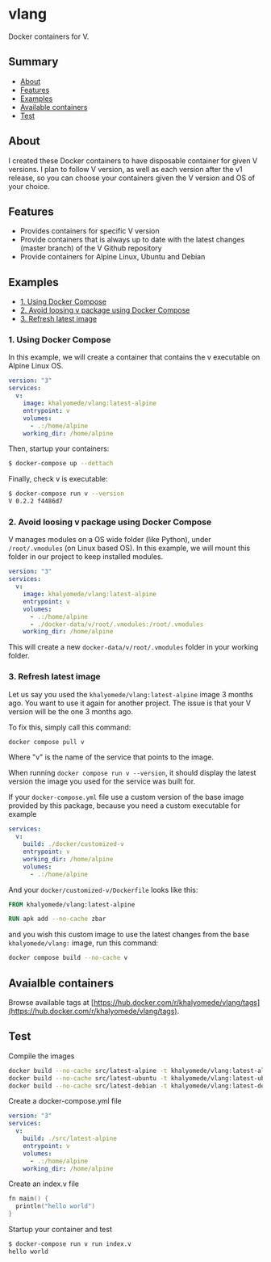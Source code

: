 # vlang

Docker containers for V.

## Summary

- [About](#about)
- [Features](#features)
- [Examples](#examples)
- [Available containers](#available-containers)
- [Test](#test)

## About

I created these Docker containers to have disposable container for given V versions. I plan to follow V version, as well as each version after the v1 release, so you can choose your containers given the V version and OS of your choice.

## Features

- Provides containers for specific V version
- Provide containers that is always up to date with the latest changes (master branch) of the V Github repository
- Provide containers for Alpine Linux, Ubuntu and Debian

## Examples

- [1. Using Docker Compose](#1-using-docker-compose)
- [2. Avoid loosing v package using Docker Compose](#2-avoid-loosing-v-package-using-docker-compose)
- [3. Refresh latest image](#3-refresh-latest-image)

### 1. Using Docker Compose

In this example, we will create a container that contains the v executable on Alpine Linux OS.

```yml
version: "3"
services:
  v:
    image: khalyomede/vlang:latest-alpine
    entrypoint: v
    volumes:
      - .:/home/alpine
    working_dir: /home/alpine
```

Then, startup your containers:

```bash
$ docker-compose up --dettach
```

Finally, check v is executable:

```bash
$ docker-compose run v --version
V 0.2.2 f4486d7
```

### 2. Avoid loosing v package using Docker Compose

V manages modules on a OS wide folder (like Python), under `/root/.vmodules` (on Linux based OS). In this example, we will mount this folder in our project to keep installed modules.

```yml
version: "3"
services:
  v:
    image: khalyomede/vlang:latest-alpine
    entrypoint: v
    volumes:
      - .:/home/alpine
      - ./docker-data/v/root/.vmodules:/root/.vmodules
    working_dir: /home/alpine
```

This will create a new `docker-data/v/root/.vmodules` folder in your working folder.

### 3. Refresh latest image

Let us say you used the `khalyomede/vlang:latest-alpine` image 3 months ago. You want to use it again for another project. The issue is that your V version will be the one 3 months ago.

To fix this, simply call this command:

```bash
docker compose pull v
```

Where "v" is the name of the service that points to the image.

When running `docker compose run v --version`, it should display the latest version the image you used for the service was built for.

If your `docker-compose.yml` file use a custom version of the base image provided by this package, because you need a custom executable for example

```yml
services:
  v:
    build: ./docker/customized-v
    entrypoint: v
    working_dir: /home/alpine
    volumes:
      - .:/home/alpine
```

And your `docker/customized-v/Dockerfile` looks like this:

```dockerfile
FROM khalyomede/vlang:latest-alpine

RUN apk add --no-cache zbar
```

and you wish this custom image to use the latest changes from the base `khalyomede/vlang:` image, run this command:

```bash
docker compose build --no-cache v
```

## Avaialble containers

Browse available tags at [https://hub.docker.com/r/khalyomede/vlang/tags](https://hub.docker.com/r/khalyomede/vlang/tags).

## Test

Compile the images

```bash
docker build --no-cache src/latest-alpine -t khalyomede/vlang:latest-alpine
docker build --no-cache src/latest-ubuntu -t khalyomede/vlang:latest-ubuntu
docker build --no-cache src/latest-debian -t khalyomede/vlang:latest-debian
```

Create a docker-compose.yml file

```yml
version: "3"
services:
  v:
    build: ./src/latest-alpine
    entrypoint: v
    volumes:
      - .:/home/alpine
    working_dir: /home/alpine
```

Create an index.v file

```v
fn main() {
  println("hello world")
}
```

Startup your container and test

```bash
$ docker-compose run v run index.v
hello world
```
